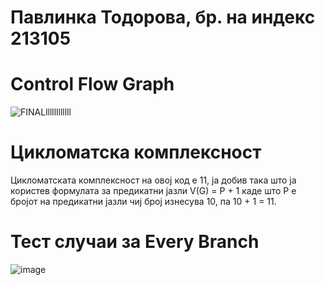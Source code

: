 # Павлинка Тодорова, бр. на индекс 213105
# Control Flow Graph
![FINALllllllllllll](https://github.com/pavlinkatt/SI_2023_lab2_213105/assets/126609209/c69388a9-9590-4a7c-9578-4fe199a4052a)
# Цикломатска комплексност
Цикломатската комплексност на овој код е 11, ја добив така што ја користев формулата за предикатни јазли V(G) = P + 1 каде што P е бројот на предикатни јазли чиј број изнесува 10, па 10 + 1 = 11.
# Тест случаи за Every Branch
![image](https://github.com/pavlinkatt/SI_2023_lab2_213105/assets/126609209/fae01221-0082-4481-b6b6-3b60aa1d0ccf)
 


